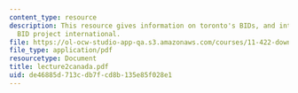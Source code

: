 ```yaml
---
content_type: resource
description: This resource gives information on toronto's BIDs, and international
  BID project international.
file: https://ol-ocw-studio-app-qa.s3.amazonaws.com/courses/11-422-downtown-management-organizations-fall-2006/de46885d713cdb7fcd8b135e85f028e1_lecture2canada.pdf
file_type: application/pdf
resourcetype: Document
title: lecture2canada.pdf
uid: de46885d-713c-db7f-cd8b-135e85f028e1
---
```

